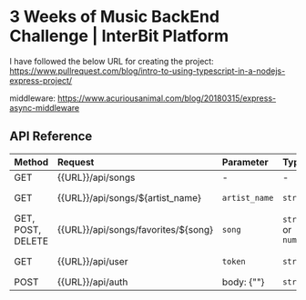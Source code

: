 # 3 Weeks of Music BackEnd Challenge | InterBit Platform

I have followed the below URL for creating the project:
https://www.pullrequest.com/blog/intro-to-using-typescript-in-a-nodejs-express-project/

middleware:
https://www.acuriousanimal.com/blog/20180315/express-async-middleware

## API Reference

| Method            | Request                             | Parameter     | Type                 | Description                           |
| :---------------- | :---------------------------------- | :------------ | :------------------- | :------------------------------------ |
| GET               | {{URL}}/api/songs                   | -             | -                    | All songs                             |
| GET               | {{URL}}/api/songs/${artist_name}    | `artist_name` | `string`             | **Required**. name of artist to fetch |
| GET, POST, DELETE | {{URL}}/api/songs/favorites/${song} | `song`        | `string` or `number` | **Required**. song name or song id    |
| GET               | {{URL}}/api/user                    | `token`       | `string`             | **Required**.logged user              |
| POST              | {{URL}}/api/auth                    | body: {""}    | `string`             | **Required**.login                    |

